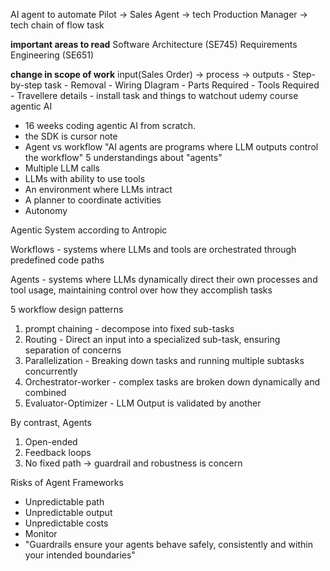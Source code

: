 AI agent to automate Pilot -> Sales Agent -> tech Production Manager -> tech chain of flow task

**important areas to read**
Software Architecture (SE745)
Requirements Engineering (SE651)

**change in scope of work**
input(Sales Order) -> process -> outputs
                    - Step-by-step task
                    - Removal
                    - Wiring DIagram
                    - Parts Required
                    - Tools Required
                    - Travellere details
                    - install task and things to watchout
udemy course agentic AI
- 16 weeks coding agentic AI from scratch.
- the SDK is cursor
note
- Agent vs workflow
"AI agents are programs where LLM outputs control the workflow"
5 understandings about "agents"
- Multiple LLM calls
- LLMs with ability to use tools
- An environment where LLMs intract
- A planner to coordinate activities
- Autonomy

Agentic System according to Antropic

Workflows - systems where LLMs and tools are orchestrated through predefined code paths

Agents - systems where LLMs dynamically direct their own processes and tool usage, maintaining control over how they accomplish tasks

5 workflow design patterns

1. prompt chaining - decompose into fixed sub-tasks
2. Routing - Direct an input into a specialized sub-task, ensuring separation of concerns
3. Parallelization - Breaking down tasks and running multiple subtasks concurrently
4. Orchestrator-worker - complex tasks are broken down dynamically and combined
5. Evaluator-Optimizer - LLM Output is validated by another

By contrast, Agents

1. Open-ended
2. Feedback loops
3. No fixed path
-> guardrail and robustness is concern 

Risks of Agent Frameworks
- Unpredictable path
- Unpredictable output
- Unpredictable costs
- Monitor
- "Guardrails ensure your agents behave safely, consistently and within your intended boundaries"